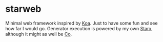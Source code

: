 starweb
=======

Minimal web framework inspired by  [Koa](https://github.com/koajs/koa). Just to have some fun and see how far I would go.
Generator execution is powered by my own [Starx](https://github.com/buunguyen/starx), although it might as well be [Co](https://github.com/visionmedia/co).